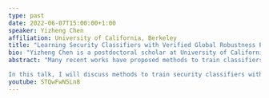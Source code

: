 ```yaml
---
type: past
date: 2022-06-07T15:00:00+1:00
speaker: Yizheng Chen
affiliation: University of California, Berkeley
title: "Learning Security Classifiers with Verified Global Robustness Properties"
bio: "Yizheng Chen is a postdoctoral scholar at University of California, Berkeley. She will join University of Maryland as an Assistant Professor of Computer Science in January, 2023. Previously, she was a postdoctoral scholar at Columbia University. She holds a Ph.D. in Computer Science from Georgia Institute of Technology. Her research focuses on building robust machine learning algorithms for security applications. Her work has received an ACM CCS Best Paper Award Runner-up, a Google ASPIRE Award and an Amazon Research Award. She is a recipient of the Anita Borg Memorial Scholarship."
abstract: "Many recent works have proposed methods to train classifiers with local robustness properties, which can provably eliminate classes of evasion attacks for most inputs, but not all inputs. Since data distribution shift is very common in security applications, e.g., often observed for malware detection, local robustness cannot guarantee that the property holds for unseen inputs at the time of deploying the classifier. Therefore, it is more desirable to enforce global robustness properties that hold for all inputs, which is strictly stronger than local robustness. 

In this talk, I will discuss methods to train security classifiers with global robustness properties. I will show how to use security domain knowledge and economic cost measurement studies to formulate global robustness properties to capture general classes of evasion strategies that are inexpensive for attackers. Then, I will describe a new algorithm to train security classifiers to satisfy these properties. I will show how to apply the method to detect fake accounts, Twitter spam URLs, and Cryptojacking, and demonstrate that it is not only sound but also practical. We show that we can train classifiers to satisfy different global robustness properties for three security datasets, and even multiple properties at the same time, with modest impact on the classifier’s performance. "
youtube: STQwFwN5Ln8
---
```

